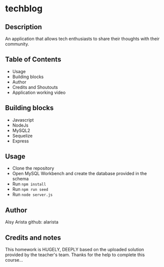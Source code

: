 # techblog

## Description
An application that allows tech enthusiasts to share their thoughts with their community.

## Table of Contents

* Usage
* Building blocks
* Author
* Credits and Shoutouts
* Application working video


## Building blocks 
* Javascript
* NodeJs
* MySQL2
* Sequelize 
* Express 

## Usage 
* Clone the repository
* Open MySQL Workbench and create the database provided in the schema
* Run `npm install`
* Run `npm run seed`
* Run `node server.js`

## Author
Alsy Arista
github: alarista

## Credits and notes
This homework is HUGELY, DEEPLY based on the uploaded solution provided by the teacher's team. Thanks for the help to complete this course... 
